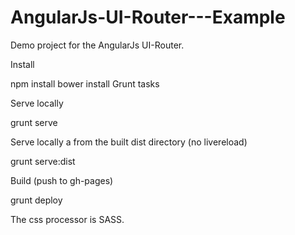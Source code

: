 AngularJs-UI-Router---Example
=============================

Demo project for the AngularJs UI-Router.

Install

npm install
bower install
Grunt tasks

Serve locally

grunt serve

Serve locally a from the built dist directory (no livereload)

grunt serve:dist

Build (push to gh-pages)

grunt deploy

The css processor is SASS.

